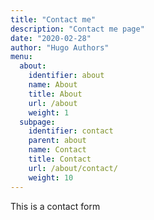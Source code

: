 ```yaml
---
title: "Contact me"
description: "Contact me page"
date: "2020-02-28"
author: "Hugo Authors"
menu:
  about:
    identifier: about
    name: About
    title: About
    url: /about
    weight: 1
  subpage:
    identifier: contact
    parent: about
    name: Contact
    title: Contact
    url: /about/contact/
    weight: 10
---
```

This is a contact form 